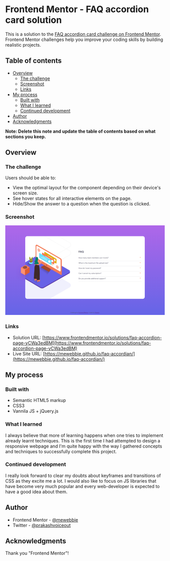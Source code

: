 # Frontend Mentor - FAQ accordion card solution

This is a solution to the [FAQ accordion card challenge on Frontend Mentor](https://www.frontendmentor.io/challenges/faq-accordion-card-XlyjD0Oam). Frontend Mentor challenges help you improve your coding skills by building realistic projects. 

## Table of contents

- [Overview](#overview)
  - [The challenge](#the-challenge)
  - [Screenshot](#screenshot)
  - [Links](#links)
- [My process](#my-process)
  - [Built with](#built-with)
  - [What I learned](#what-i-learned)
  - [Continued development](#continued-development)
- [Author](#author)
- [Acknowledgments](#acknowledgments)

**Note: Delete this note and update the table of contents based on what sections you keep.**

## Overview

### The challenge

Users should be able to:

- View the optimal layout for the component depending on their device's screen size.
- See hover states for all interactive elements on the page.
- Hide/Show the answer to a question when the question is clicked.

### Screenshot

![](images/screenshot.png)

### Links

- Solution URL: [https://www.frontendmentor.io/solutions/faq-accordion-page-yCWa3edBM](https://www.frontendmentor.io/solutions/faq-accordion-page-yCWa3edBM)
- Live Site URL: [https://mewebbie.github.io/faq-accordian/](https://mewebbie.github.io/faq-accordian/)

## My process

### Built with

- Semantic HTML5 markup
- CSS3
- Vannila JS + jQuery.js

### What I learned

I always believe that more of learning happens when one tries to implement already learnt techniques. This is the first time I had attempted to design a responsive webpage and I'm quite happy with the way I gathered concepts and techniques to successfully complete this project.

### Continued development

I really look forward to clear my doubts about keyframes and transitions of CSS as they excite me a lot. I would also like to focus on JS libraries that have become very much popular and every web-developer is expected to have a good idea about them.

## Author

- Frontend Mentor - [@mewebbie](https://www.frontendmentor.io/profile/mewebbie)
- Twitter - [@prakashvoiceout](https://www.twitter.com/yourusername)

## Acknowledgments

Thank you "Frontend Mentor"!
